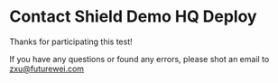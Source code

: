 # Contact Shield Demo HQ Deploy

Thanks for participating this test!

If you have any questions or found any errors, please shot an email to zxu@futurewei.com